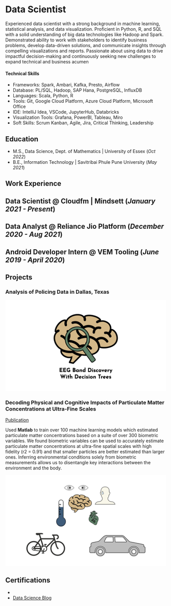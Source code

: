 # Data Scientist
Experienced data scientist with a strong background in machine learning, statistical analysis, and data visualization. Proficient in Python, R,
and SQL with a solid understanding of big data technologies like Hadoop and Spark. Demonstrated ability to work with stakeholders to
identify business problems, develop data-driven solutions, and communicate insights through compelling visualizations and reports.
Passionate about using data to drive impactful decision-making and continuously seeking new challenges to expand technical and business
acumen
#### Technical Skills
 - Frameworks: Spark, Ambari, Kafka, Presto, Airflow
 - Database: PL/SQL, Hadoop, SAP Hana, PostgreSQL, InfluxDB
 - Languages: Scala, Python, R
 - Tools: Git, Google Cloud Platform, Azure Cloud Platform, Microsoft Office
 - IDE: IntelliJ Idea, VSCode, JupyterHub, Databricks
 - Visualization Tools: Grafana, PowerBI, Tableau, Miro
 - Soft Skills: Scrum Kanban, Agile, Jira, Critical Thinking, Leadership

## Education								       		
- M.S., Data Science, Dept. of Mathematics	| University of Essex (_Oct 2022_)	 			        		
- B.E., Information Technology | Savitribai Phule Pune University (_May 2021_)

## Work Experience
**Data Scientist @ Cloudfm | Mindsett (_January 2021 - Present_)**
- 
**Data Analyst @ Reliance Jio Platform (_December 2020 - Aug 2021_)**
- 
**Android Developer Intern @ VEM Tooling (_June 2019 - April 2020_)**
-

## Projects
### Analysis of Policing Data in Dallas, Texas

![EEG Band Discovery](/assets/img/eeg_band_discovery.jpeg)

### Decoding Physical and Cognitive Impacts of Particulate Matter Concentrations at Ultra-Fine Scales
[Publication](https://www.mdpi.com/1424-8220/22/11/4240)

Used **Matlab** to train over 100 machine learning models which estimated particulate matter concentrations based on a suite of over 300 biometric variables. We found biometric variables can be used to accurately estimate particulate matter concentrations at ultra-fine spatial scales with high fidelity (r2 = 0.91) and that smaller particles are better estimated than larger ones. Inferring environmental conditions solely from biometric measurements allows us to disentangle key interactions between the environment and the body.

![Bike Study](/assets/img/bike_study.jpeg)

## Certifications
- 
- [Data Science Blog](https://medium.com/@shazank)
